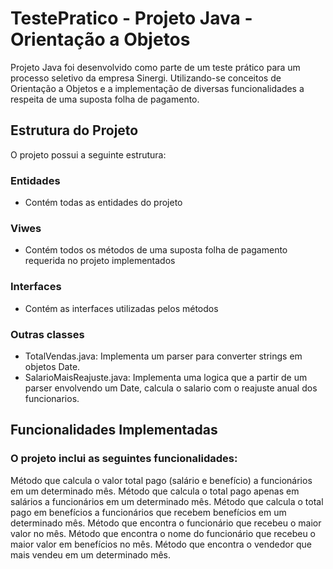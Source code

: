 # TestePratico - Projeto Java - Orientação a Objetos
Projeto Java foi desenvolvido como parte de um teste prático para um processo seletivo da empresa Sinergi. Utilizando-se conceitos de Orientação a Objetos e a implementação de diversas funcionalidades a respeita de uma suposta folha de pagamento.

## Estrutura do Projeto
O projeto possui a seguinte estrutura:

### Entidades
- Contém todas as entidades do projeto

### Viwes
- Contém todos os métodos de uma suposta folha de pagamento requerida no projeto implementados

### Interfaces
- Contém as interfaces utilizadas pelos métodos

### Outras classes
- TotalVendas.java: Implementa um parser para converter strings em objetos Date.
- SalarioMaisReajuste.java: Implementa uma logica que a partir de um parser envolvendo um Date, calcula o salario com o reajuste anual dos funcionarios.

## Funcionalidades Implementadas

### O projeto inclui as seguintes funcionalidades:
Método que calcula o valor total pago (salário e benefício) a funcionários em um determinado mês.
Método que calcula o total pago apenas em salários a funcionários em um determinado mês.
Método que calcula o total pago em benefícios a funcionários que recebem benefícios em um determinado mês.
Método que encontra o funcionário que recebeu o maior valor no mês.
Método que encontra o nome do funcionário que recebeu o maior valor em benefícios no mês.
Método que encontra o vendedor que mais vendeu em um determinado mês.
